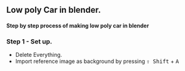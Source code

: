 ## Low poly Car in blender.


#### Step by step process of making low poly car in blender
### Step 1 - Set up.

- Delete Everything.
- Import reference image as background by pressing <kbd>⇧ Shift</kbd> + <kbd>A</kbd>
